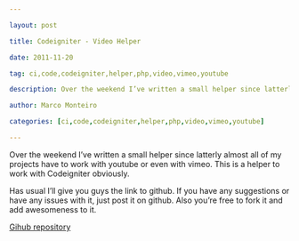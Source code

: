 ---
layout: post
title: Codeigniter - Video Helper
date: 2011-11-20
tag: ci,code,codeigniter,helper,php,video,vimeo,youtube
description: Over the weekend I’ve written a small helper since latterly almost all of my projects have to work with youtube or even with vimeo. This is a helper to work
author: Marco Monteiro
categories: [ci,code,codeigniter,helper,php,video,vimeo,youtube]
---

Over the weekend I’ve written a small helper since latterly almost all of my projects have to work with youtube or even with vimeo. This is a helper to work with Codeigniter obviously.

Has usual I’ll give you guys the link to github. If you have any suggestions or have any issues with it, just post it on github. Also you’re free to fork it and add awesomeness to it.

[Gihub repository](https://github.com/mpmont/video_helper)